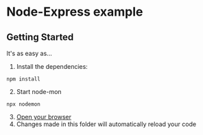 # Node-Express example

## Getting Started

It's as easy as...

1. Install the dependencies:

```
npm install
```

2. Start node-mon

```
npx nodemon
```

3. [Open your browser](http://localhost:3000)
4. Changes made in this folder will automatically reload your code